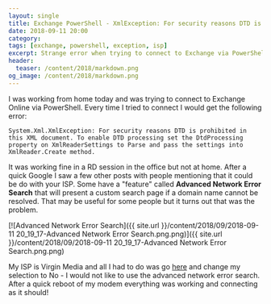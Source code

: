 ```yaml
---
layout: single
title: Exchange PowerShell - XmlException: For security reasons DTD is prohibited in this XML document.
date: 2018-09-11 20:00
category: 
tags: [exchange, powershell, exception, isp]
excerpt: Strange error when trying to connect to Exchange via PowerShell
header: 
  teaser: /content/2018/markdown.png
og_image: /content/2018/markdown.png
---
```


I was working from home today and was trying to connect to Exchange Online via PowerShell. Every time I tried to connect I would get the following error:

`System.Xml.XmlException: For security reasons DTD is prohibited in this XML document. To enable DTD processing set the DtdProcessing property on XmlReaderSettings to Parse and pass the settings into XmlReader.Create method.`

It was working fine in a RD session in the office but not at home. After a quick Google I saw a few other posts with people mentioning that it could be do with your ISP. Some have a "feature" called **Advanced Network Error Search** that will present a custom search page if a domain name cannot be resolved. That may be useful for some people but it turns out that was the problem.

[![Advanced Network Error Search]({{ site.url }}/content/2018/09/2018-09-11 20_19_17-Advanced Network Error Search.png.png)]({{ site.url }}/content/2018/09/2018-09-11 20_19_17-Advanced Network Error Search.png.png)

My ISP is Virgin Media and all I had to do was go [here](https://my.virginmedia.com/advancederrorsearch/settings) and change my selection to No - I would not like to use the advanced network error search. After a quick reboot of my modem everything was working and connecting as it should!